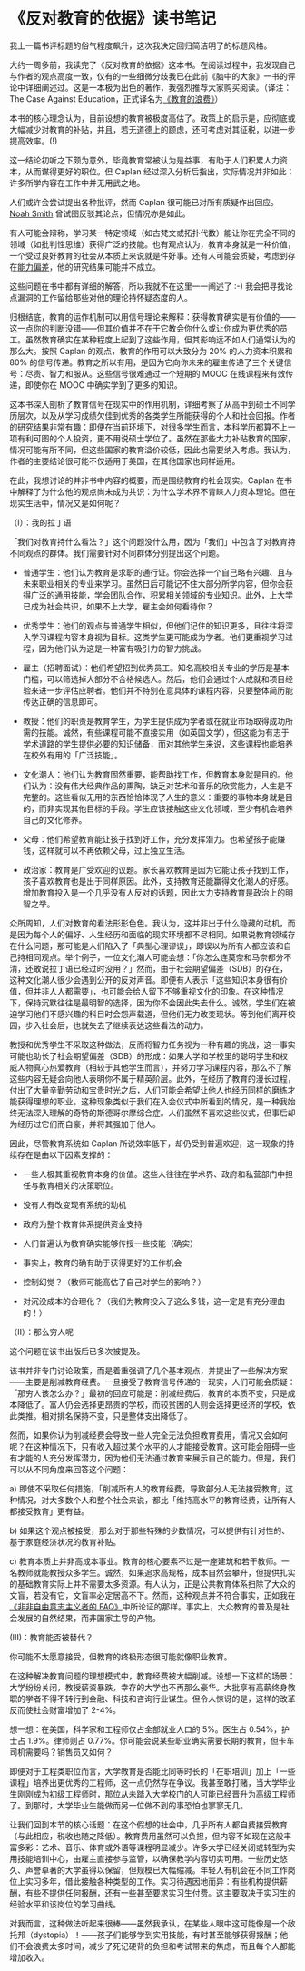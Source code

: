 # 《反对教育的依据》读书笔记

我上一篇书评标题的俗气程度飙升，这次我决定回归简洁明了的标题风格。

大约一周多前，我读完了《反对教育的依据》这本书。在阅读过程中，我发现自己与作者的观点高度一致，仅有的一些细微分歧我已在此前《脑中的大象》一书的评论中详细阐述过。这是一本极为出色的著作，我强烈推荐大家购买阅读。（译注：The Case Against Education，正式译名为[《教育的浪费》](https://book.douban.com/subject/36333171/)）

本书的核心理念认为，目前设想的教育被极度高估了。政策上的启示是，应彻底或大幅减少对教育的补贴，并且，若无道德上的顾虑，还可考虑对其征税，以进一步提高效率。(!)

这一结论初听之下颇为意外，毕竟教育常被认为是益事，有助于人们积累人力资本，从而谋得更好的职位。但 Caplan 经过深入分析后指出，实际情况并非如此：许多所学内容在工作中并无用武之地。

人们或许会尝试提出各种批评，然而 Caplan 很可能已对所有质疑作出回应。[Noah Smith](http://econlog.econlib.org/archives/2017/12/reply_to_noah_o.html) 曾试图反驳其论点，但情况亦是如此。

有人可能会辩称，学习某一特定领域（如古梵文或拓扑代数）能让你在完全不同的领域（如批判性思维）获得广泛的技能。也有观点认为，教育本身就是一种价值，一个受过良好教育的社会从本质上来说就是件好事。还有人可能会质疑，考虑到存在[能力偏差](http://econlog.econlib.org/archives/2006/06/two_educational.html)，他的研究结果可能并不成立。

这些问题在书中都有详细的解答，所以我就不在这里一一阐述了 :-) 我会把寻找论点漏洞的工作留给那些对他的理论持怀疑态度的人。

归根结底，教育的运作机制可以用信号理论来解释：获得教育确实是有价值的——这一点你的判断没错——但其价值并不在于它教会你什么或让你成为更优秀的员工。虽然教育确实在某种程度上起到了这些作用，但其影响远不如人们通常认为的那么大。按照 Caplan 的观点，教育的作用可以大致分为 20% 的人力资本积累和 80% 的信号传递。教育之所以有用，是因为它向你未来的雇主传递了三个关键信号：尽责、智力和服从。这些信号很难通过一个短期的 MOOC 在线课程来有效传递，即使你在 MOOC 中确实学到了更多的知识。

这本书深入剖析了教育信号在现实中的作用机制，详细考察了从高中到硕士不同学历层次，以及从学习成绩欠佳到优秀的各类学生所能获得的个人和社会回报。作者的研究结果非常有趣：即便在当前环境下，对很多学生而言，本科学历都算不上一项有利可图的个人投资，更不用说硕士学位了。虽然在那些大力补贴教育的国家，情况可能有所不同，但这些国家的教育溢价较低，因此也需要纳入考虑。我认为，作者的主要结论很可能不仅适用于美国，在其他国家也同样适用。

在此，我想讨论的并非书中内容的概要，而是围绕教育的社会现实。Caplan 在书中解释了为什么他的观点尚未成为共识：为什么学术界不青睐人力资本理论。但在现实生活中，情况又是如何呢？

（I）：我的拉丁语

「我们对教育持什么看法？」这个问题没什么用，因为「我们」中包含了对教育持不同观点的群体。我们需要针对不同群体分别提出这个问题。

- 普通学生：他们认为教育是求职的通行证。你会选择一个自己略有兴趣、且与未来职业相关的专业来学习。虽然日后可能记不住大部分所学内容，但你会获得广泛的通用技能，学会团队合作，积累相关领域的专业知识。此外，上大学已成为社会共识，如果不上大学，雇主会如何看待你？

- 优秀学生：他们的观点与普通学生相似，但他们记住的知识更多，且往往将深入学习课程内容本身视为目标。这类学生更可能成为学者。他们更重视学习过程，因为他们认为这是一种富有吸引力的智力挑战。

- 雇主（招聘面试）：他们希望招到优秀员工。知名高校相关专业的学历是基本门槛，可以筛选掉大部分不合格候选人。然后，他们会通过个人成就和项目经验来进一步评估应聘者。他们并不特别在意具体的课程内容，只要整体简历能传达正确的信息即可。

- 教授：他们的职责是教育学生，为学生提供成为学者或在就业市场取得成功所需的技能。诚然，有些课程可能不直接实用（如英国文学），但这能为有志于学术道路的学生提供必要的知识储备，而对其他学生来说，这些课程也能培养在校外有用的「广泛技能」。

- 文化潮人：他们认为教育固然重要，能帮助找工作，但教育本身就是目的。他们认为：没有伟大经典作品的熏陶，缺乏对艺术和音乐的欣赏能力，人生是不完整的。这些看似无用的东西恰恰体现了人生的意义：重要的事物本身就是目的，而非实现其他目标的手段。学生应该接触这些文化领域，至少有机会培养自己的文化修养。

- 父母：他们希望教育能让孩子找到好工作，充分发挥潜力。也希望孩子能赚钱，这样就可以不再依赖父母，过上独立生活。

- 政治家：教育是广受欢迎的议题。家长喜欢教育是因为它能让孩子找到工作，孩子喜欢教育也是出于同样原因。此外，支持教育还能赢得文化潮人的好感。增加教育投入是一个几乎没有人反对的话题，因此大力支持教育是政治上的明智之举。

众所周知，人们对教育的看法形形色色。我认为，这并非出于什么隐藏的动机，而是因为每个人的偏好、人生经历和面临的现实环境都不尽相同。如果说教育领域存在什么问题，那可能是人们陷入了「典型心理谬误」，即误以为所有人都应该和自己持相同观点。举个例子，一位文化潮人可能会想：「你怎么连莫奈和马奈都分不清，还敢说拉丁语已经过时没用？」然而，由于社会期望偏差（SDB）的存在，这种文化潮人很少会遇到公开的反对声音。即便有人表示「这些知识本身很有价值，但并非人人都需要」，也可能会给人留下不够重视文化的印象。在这种情况下，保持沉默往往是最明智的选择，因为你不会因此失去什么。诚然，学生们在被迫学习他们不感兴趣的科目时会怨声载道，但他们无力改变现状。等到他们离开校园，步入社会后，也就失去了继续表达这些看法的动力。

教授和优秀学生不采取这种做法，反而将智力任务视为一种有趣的挑战，这一事实可能也助长了社会期望偏差（SDB）的形成：如果大学和学校里的聪明学生和权威人物真心热爱教育（相较于其他学生而言），并努力学习课程内容，那么不了解这些内容无疑会向他人表明你不属于精英阶层。此外，在经历了教育的漫长过程，付出了大量辛勤劳动和宝贵时光之后，人们可能会希望让他人也经历同样的磨练才能获得理想的职业。这种现象类似于我们在入会仪式中所看到的情况，是一种我始终无法深入理解的奇特的斯德哥尔摩综合症。人们虽然不喜欢这些仪式，但事后却为经历过它们而自豪，并将其强加于他人。

因此，尽管教育系统如 Caplan 所说效率低下，却仍受到普遍欢迎，这一现象的持续存在是由以下因素支撑的：

- 一些人极其重视教育本身的价值。这些人往往在学术界、政府和私营部门中担任与教育相关的决策职位。

- 没有人有改变现有系统的动机

- 政府为整个教育体系提供资金支持

- 人们普遍认为教育确实能够传授一些技能（确实）

- 事实上，教育的确有助于获得更好的工作机会

- 控制幻觉？（教师可能高估了自己对学生的影响？）

- 对沉没成本的合理化？（我们为教育投入了这么多钱，这一定是有充分理由的！）

（II）：那么穷人呢

这个问题在该书出版后已多次被提及。

该书并非专门讨论政策，而是着重强调了几个基本观点，并提出了一些解决方案——主要是削减教育经费。一旦接受了教育信号传递的一现实，人们可能会质疑：「那穷人该怎么办？」最初的回应可能是：削减经费后，教育的本质不变，只是成本降低了。富人仍会选择更昂贵的学校，而较贫困的人则会选择更经济的学校，依此类推。相对排名保持不变，只是整体支出降低了。

然而，如果你认为削减经费会导致一些人完全无法负担教育费用，情况又会如何呢？在这种情况下，只有收入超过某个水平的人才能接受教育。这可能会阻碍一些有才能的人充分发挥潜力，因为他们无法通过教育来展示自己的能力。但是，我们可以从不同角度来回答这个问题：

a) 即使不采取任何措施，「削减所有人的教育经费，导致部分人无法接受教育」这种情况，对大多数个人和整个社会来说，都比「维持高水平的教育经费，让所有人都接受教育」更有益。

b) 如果这个观点被接受，那么对于那些特殊的少数情况，可以提供有针对性的、基于家庭经济状况的教育补贴。

c) 教育本质上并非高成本事业。教育的核心要素不过是一座建筑和若干教师。一名教师就能教授众多学生。诚然，如果追求高规格，成本自然会攀升，但提供扎实的基础教育实际上并不需要太多资源。有人认为，正是公共教育体系扫除了大众的文盲，若没有它，文盲率必定居高不下。然而，这种观点并不符合事实，正如我在[《非非自由意志主义者的 FAQ》](https://nintil.com/2016/03/24/nnlibertarianfaq/#education)中所论证的那样。事实上，大众教育的普及是社会发展的自然结果，而非国家主导的产物。

(III)：教育能否被替代？

你可能不太愿意接受，但教育的终极形态很可能就像职业教育。

在这种解决教育问题的理想模式中，教育经费被大幅削减。设想一下这样的场景：大学纷纷关闭，教授薪资暴跌，幸存的大学也不再那么豪华。大批享有高薪终身教职的学者不得不转行到金融、科技和咨询行业谋生。但令人惊讶的是，这样的改革反而使社会财富增加了 2-4%。

想一想：在美国，科学家和工程师仅占全部就业人口的 5%。医生占 0.54%，护士占 1.9%。律师则占 0.77%。你可能会说某些职业确实需要长期的教育，但卡车司机需要吗？销售员又如何？

即便对于工程类职位而言，大学教育是否能比同等时长的「在职培训」加上「一些课程」培养出更优秀的工程师，这一点仍然存在争议。我甚至敢打赌，当大学毕业生刚刚成为初级工程师时，那位从未踏入大学校门的人可能已经晋升为高级工程师了。到那时，大学毕业生能做而另一位做不到的事恐怕也寥寥无几。

让我们回到本节的核心话题：在这个假想的社会中，几乎所有人都自费接受教育（与此相应，税收也随之降低）。教育费用虽然可以负担，但内容不如现在这般丰富多彩：艺术、音乐、体育或外语等课程明显减少。许多大学已经关闭或转型为实用技能培训中心，由雇主直接参与监管，以确保教学内容切实可用。一些历史悠久、声誉卓著的大学虽得以保留，但规模已大幅缩减。年轻人有机会在不同工作岗位上实习多年，借此接触各种类型的工作。实习待遇因地而异：有些机构提供薪酬，有些不提供任何报酬，还有一些甚至要求实习生付费。这主要取决于实习生的经验水平和该岗位的学习曲线。

对我而言，这种做法听起来很棒——虽然我承认，在某些人眼中这可能像是一个敌托邦（dystopia）！——孩子们能够学到实用技能，有时甚至能够获得报酬；他们不会浪费太多时间，减少了死记硬背的负担和考试带来的焦虑，而且每个人都能增加收入。